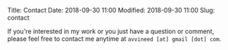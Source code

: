 Title: Contact
Date: 2018-09-30 11:00
Modified: 2018-09-30 11:00
Slug: contact

If you're interested in my work or you just have a question or comment, please feel free to contact me anytime at `avvineed [at] gmail [dot] com`.
